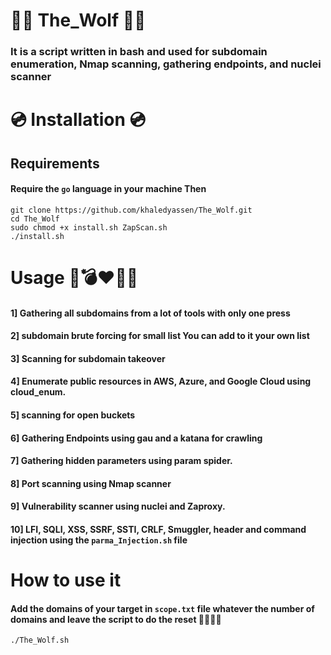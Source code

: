 # 🐺️🐺️ The_Wolf 🐺️🐺️

### It is a script written in bash and used for subdomain enumeration, Nmap scanning, gathering endpoints, and nuclei scanner

# 💿️ Installation 💿️ 

## Requirements 

#### Require the `go` language in your machine Then

```
git clone https://github.com/khaledyassen/The_Wolf.git
cd The_Wolf
sudo chmod +x install.sh ZapScan.sh
./install.sh
```

# Usage 🐺️💣️❤️‍🔥️🐺️

#### 1] Gathering all subdomains from a lot of tools with only one press  

#### 2] subdomain brute forcing for small list You can add to it your own list 

#### 3] Scanning for subdomain takeover  

#### 4] Enumerate public resources in AWS, Azure, and Google Cloud using cloud_enum.

#### 5] scanning for open buckets 

#### 6] Gathering Endpoints using gau and a katana for crawling

#### 7] Gathering hidden parameters using param spider. 

#### 8] Port scanning using Nmap scanner

#### 9] Vulnerability scanner using nuclei and Zaproxy.

#### 10] LFI, SQLI, XSS, SSRF, SSTI, CRLF, Smuggler, header and command injection using the `parma_Injection.sh` file  

# How to use it

#### Add the domains of your target in `scope.txt` file whatever the number of domains and leave the script to do the reset 🐺️😎️🥰️🐺️

```
./The_Wolf.sh
```
